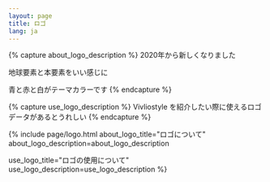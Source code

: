 ```yaml
---
layout: page
title: ロゴ
lang: ja
---
```


{% capture about_logo_description %}
2020年から新しくなりました

地球要素と本要素をいい感じに

青と赤と白がテーマカラーです
{% endcapture %}


{% capture use_logo_description %}
Vivliostyle を紹介したい際に使えるロゴデータがあるとうれしい
{% endcapture %}


{% include page/logo.html
  about_logo_title="ロゴについて"
  about_logo_description=about_logo_description

  use_logo_title="ロゴの使用について"
  use_logo_description=use_logo_description
%}
